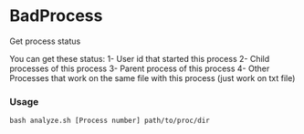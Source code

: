 # BadProcess
Get process status

You can get these status:
1- User id that started this process
2- Child processes of this process
3- Parent process of this process
4- Other Processes that work on the same file with this process (just work on txt file)

<h3>Usage</h3>

```
bash analyze.sh [Process number] path/to/proc/dir
```
